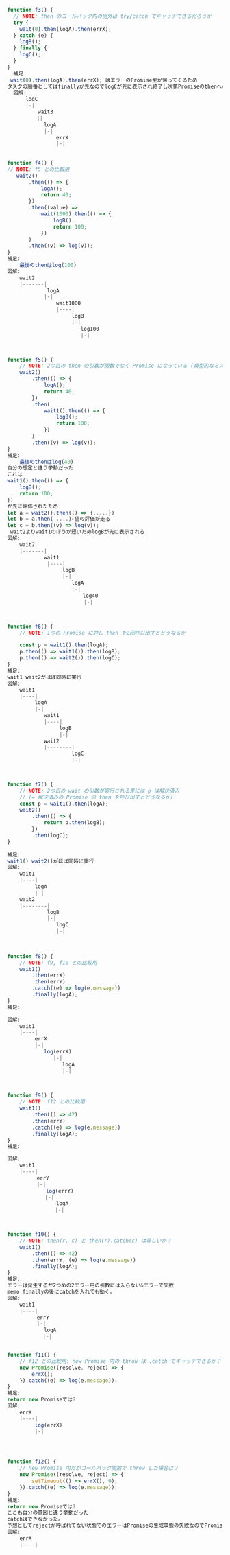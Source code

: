 ﻿```js
function f3() {
  // NOTE: then のコールバック内の例外は try/catch でキャッチできるだろうか
  try {
    wait(0).then(logA).then(errX);
  } catch (e) {
    logB();
  } finally {
    logC();
  }
}
  補足:
 wait(0).then(logA).then(errX); はエラーのPromise型が帰ってくるため
タスクの順番としてはfinallyが先なのでlogCが先に表示され終了し次第Promiseのthenへの引数への受け渡すマイクロタスクが実行される。
  図解:
      logC
      |-|
          wait3
        　||
            logA
            |-|
                errX
                |-|
       
       
function f4() {
// NOTE: f5 との比較用
   wait2()
       .then(() => {
           logA();
           return 40;
       })
       .then((value) =>
           wait(1000).then(() => {
               logB();
               return 100;
           })
       )
       .then((v) => log(v));
}
補足:
    最後のthenはlog(100)
図解:
    wait2
    |-------|
             logA
            |-|
                wait1000
                |----|
                     logB
                     |-|
                        log100
                        |-|



function f5() {
    // NOTE: 2つ目の then の引数が関数でなく Promise になっている (典型的なミス)
    wait2()
        .then(() => {
            logA();
            return 40;
        })
        .then(
            wait1().then(() => {
                logB();
                return 100;
            })
        )
        .then((v) => log(v));
}
補足:
    最後のthenはlog(40)
自分の想定と違う挙動だった
これは 
wait1().then(() => {
    logB();
    return 100;
})
が先に評価されたため
let a = wait2().then(() => {.....})
let b = a.then( ....)←値の評価が走る
let c = b.then((v) => log(v));
 wait2よりwait1のほうが短いためlogBが先に表示される
図解:
    wait2
    |-------|
            wait1
             |----|
                  logB
                  |-|
                     logA
                     |-| 
                    　   log40
               　　　     |-|



function f6() {
    // NOTE: 1つの Promise に対し then を2回呼び出すとどうなるか

    const p = wait1().then(logA);
    p.then(() => wait1()).then(logB);
    p.then(() => wait2()).then(logC);
}
補足:
wait1 wait2がほぼ同時に実行
図解:
    wait1
    |----|
         logA
         |-|
            wait1
            |----|
                 logB
                 |-|
            wait2
            |--------|
                     logC
                     |-|



function f7() {
    // NOTE: 2つ目の wait の引数が実行される差には p は解決済み
    // (= 解決済みの Promise の then を呼び出すとどうなるか)
    const p = wait1().then(logA);
    wait2()
        .then(() => {
            return p.then(logB);
        })
        .then(logC);
}
        
補足:
wait1() wait2()がほぼ同時に実行
図解:
    wait1
    |----|
         logA
         |-|
    wait2
    |--------|
             logB
             |-|
                logC
                |-|

        
        
function f8() {
    // NOTE: f9, f10 との比較用
    wait1()
        .then(errX)
        .then(errY)
        .catch((e) => log(e.message))
        .finally(logA);
}
補足:

図解:
    wait1
    |----|
         errX
         |-|
            log(errX)
               |-|
                  logA
                  |-|


        
function f9() {
    // NOTE: f12 との比較用
    wait1()
        .then(() => 42)
        .then(errY)
        .catch((e) => log(e.message))
        .finally(logA);
}
補足:

図解:
    wait1
    |----|
        　errY
        　|-|
           　log(errY)
    　　　　　|-|
                logA
    　　　　　　　|-|



function f10() {
    // NOTE: then(r, c) と then(r).catch(c) は等しいか？
    wait1()
        .then(() => 42)
        .then(errY, (e) => log(e.message))
        .finally(logA);
}
補足:
エラーは発生するが2つめの2エラー用の引数には入らない&エラーで失敗
memo finallyの後にcatchを入れても動く。
図解:
    wait1
    |----|
        　errY
        　|-|
            logA
　　　　　　　|-|


function f11() {
    // f12 との比較用: new Promise 内の throw は .catch でキャッチできるか？
    new Promise((resolve, reject) => {
        errX();
    }).catch((e) => log(e.message));
}
補足:
return new Promiseでは?
図解:
    errX
    |----|
         log(errX)
         |-|




function f12() {
    // new Promise 内だがコールバック関数で throw した場合は？
    new Promise((resolve, reject) => {
        setTimeout(() => errX(), 0);
    }).catch((e) => log(e.message));
}
補足:
return new Promiseでは? 
ここも自分の意図と違う挙動だった
catchはできなかった。
予想としてrejectが呼ばれてない状態でのエラーはPromiseの生成事態の失敗なのでPromiseの失敗とは異なる
図解:
    errX
    |----|
``` 

